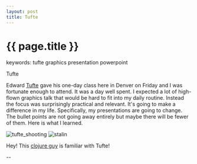 ```yaml
---
layout: post
title: Tufte
---
```


{{ page.title }}
================

keywords:  tufte graphics presentation powerpoint

<p class="meta">Tufte</p>

Edward [Tufte][] gave his one-day class here in Denver on Friday and I was fortunate
enough to attend.   It was a day well spent.   I expected a lot of high-flown
graphics talk that would be hard to fit into my daily routine.  Instead the
focus was surprisingly practical and relevant.  It's going to
make a difference in my life.   Specifically, my presentations are going to
change.   The bullet points are not going away entirely but maybe there will be
fewer of them.   Here is what I learned.

![tufte_shooting][kittens]
![stalin][]

Hey!   This [clojure guy][reduce] is familiar with Tufte!







[tufte]: http://www.edwardtufte.com/tufte/ "Tufte web page"
[stalin]: http://www.edwardtufte.com/tufte/graphics/home_stalin_poster.jpg "Tufte stalin poster"
[kittens]: https://pollnitz.files.wordpress.com/2010/04/tufte-wallpaper_small.png "Tufte shoots kittens"
[reduce]: http://www.lispcast.com/annotated-clojure-core-reduce "reduce in clojure"
[id]: url "optional title"
[id]: url "optional title"
[id]: url "optional title"






--



